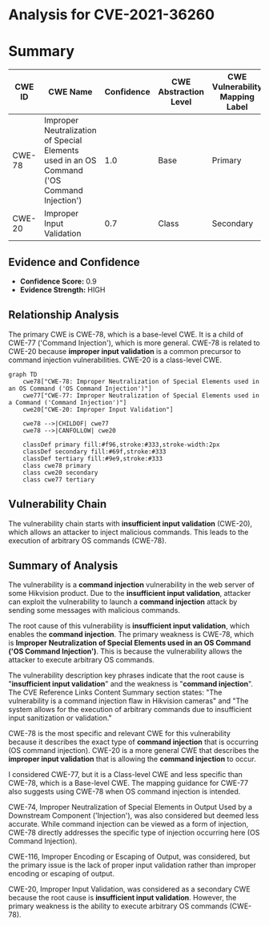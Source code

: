 # Analysis for CVE-2021-36260

# Summary
| CWE ID | CWE Name | Confidence | CWE Abstraction Level | CWE Vulnerability Mapping Label | CWE-Vulnerability Mapping Notes |
|---|---|---|---|---|---|
| CWE-78 | Improper Neutralization of Special Elements used in an OS Command ('OS Command Injection') | 1.0 | Base | Primary | Allowed |
| CWE-20 | Improper Input Validation | 0.7 | Class | Secondary | Discouraged |

## Evidence and Confidence

*   **Confidence Score:** 0.9
*   **Evidence Strength:** HIGH

## Relationship Analysis
The primary CWE is CWE-78, which is a base-level CWE. It is a child of CWE-77 ('Command Injection'), which is more general. CWE-78 is related to CWE-20 because **improper input validation** is a common precursor to command injection vulnerabilities. CWE-20 is a class-level CWE.

```mermaid
graph TD
    cwe78["CWE-78: Improper Neutralization of Special Elements used in an OS Command ('OS Command Injection')"]
    cwe77["CWE-77: Improper Neutralization of Special Elements used in a Command ('Command Injection')"]
    cwe20["CWE-20: Improper Input Validation"]
    
    cwe78 -->|CHILDOF| cwe77
    cwe78 -->|CANFOLLOW| cwe20
    
    classDef primary fill:#f96,stroke:#333,stroke-width:2px
    classDef secondary fill:#69f,stroke:#333
    classDef tertiary fill:#9e9,stroke:#333
    class cwe78 primary
    class cwe20 secondary
    class cwe77 tertiary
```

## Vulnerability Chain
The vulnerability chain starts with **insufficient input validation** (CWE-20), which allows an attacker to inject malicious commands. This leads to the execution of arbitrary OS commands (CWE-78).

## Summary of Analysis
The vulnerability is a **command injection** vulnerability in the web server of some Hikvision product. Due to the **insufficient input validation**, attacker can exploit the vulnerability to launch a **command injection** attack by sending some messages with malicious commands.

The root cause of this vulnerability is **insufficient input validation**, which enables the **command injection**. The primary weakness is CWE-78, which is **Improper Neutralization of Special Elements used in an OS Command ('OS Command Injection')**. This is because the vulnerability allows the attacker to execute arbitrary OS commands.

The vulnerability description key phrases indicate that the root cause is "**insufficient input validation**" and the weakness is "**command injection**". The CVE Reference Links Content Summary section states: "The vulnerability is a command injection flaw in Hikvision cameras" and "The system allows for the execution of arbitrary commands due to insufficient input sanitization or validation."

CWE-78 is the most specific and relevant CWE for this vulnerability because it describes the exact type of **command injection** that is occurring (OS command injection). CWE-20 is a more general CWE that describes the **improper input validation** that is allowing the **command injection** to occur.

I considered CWE-77, but it is a Class-level CWE and less specific than CWE-78, which is a Base-level CWE. The mapping guidance for CWE-77 also suggests using CWE-78 when OS command injection is intended.

CWE-74, Improper Neutralization of Special Elements in Output Used by a Downstream Component ('Injection'), was also considered but deemed less accurate. While command injection can be viewed as a form of injection, CWE-78 directly addresses the specific type of injection occurring here (OS Command Injection).

CWE-116, Improper Encoding or Escaping of Output, was considered, but the primary issue is the lack of proper input validation rather than improper encoding or escaping of output.

CWE-20, Improper Input Validation, was considered as a secondary CWE because the root cause is **insufficient input validation**. However, the primary weakness is the ability to execute arbitrary OS commands (CWE-78).